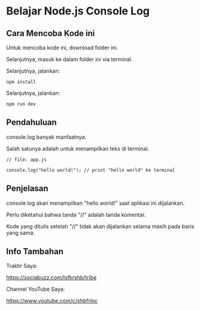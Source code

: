# Belajar Node.js Console Log

## Cara Mencoba Kode ini

Untuk mencoba kode ini, download folder ini.

Selanjutnya, masuk ke dalam folder ini via terminal.

Selanjutnya, jalankan:

```
npm install
```

Selanjutnya, jalankan:

```
npm run dev
```

## Pendahuluan

console.log banyak manfaatnya.

Salah satunya adalah untuk menampilkan teks di terminal.

```
// file: app.js

console.log("hello world!"); // print "hello world" ke terminal
```

## Penjelasan

console.log akan menampilkan "hello world!" saat aplikasi ini dijalankan.

Perlu diketahui bahwa tanda "//" adalah tanda komentar.

Kode yang ditulis setelah "//" tidak akan dijalankan selama masih pada baris yang sama.

## Info Tambahan

Traktir Saya:

https://sociabuzz.com/lsfkrshb/tribe

Channel YouTube Saya:

https://www.youtube.com/c/shbfrlnc
